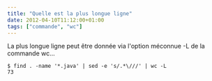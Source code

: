```yaml
---
title: "Quelle est la plus longue ligne"
date: 2012-04-10T11:12:00+01:00
tags: ["commande", "wc"]
---
```


La plus longue ligne peut être donnée via l'option méconnue -L de la commande wc...

```
$ find . -name '*.java' | sed -e 's/.*\///' | wc -L
73
```
